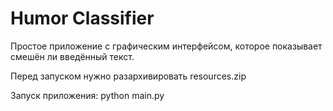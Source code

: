 # Humor Classifier
Простое приложение с графическим интерфейсом, которое показывает смешён ли введённый текст.

Перед запуском нужно разархивировать resources.zip

Запуск приложения:
	python main.py
	

